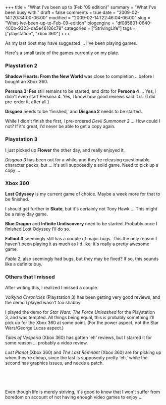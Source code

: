 +++
title = "What I've been up to (Feb '09 edition)"
summary = "What I've been busy with."
draft = false
comments = true
date = "2009-02-14T20:34:00-06:00"
modified = "2009-02-14T22:46:04-06:00"
slug = "What-Ive-been-up-to-Feb-09-edition"
blogengine = "df085801-0640-400b-9323-da5e46106c78"
categories = ["StrivingLife"]
tags = ["playstation", "xbox 360"]
+++

<p>
As my last post may have suggested ... I&#39;ve been playing games. 
</p>
<p>
Here&#39;s a small taste of the games currently on my plate. 
</p>
<h3>Playstation 2</h3>
<p>
<strong>Shadow Hearts: From the New World</strong> was close to completion .. before I bought an Xbox 360. 
</p>
<p>
<strong>Persona 3: Fes</strong> still remains to be started, and&nbsp;ditto for <strong>Persona 4</strong> ... Yes, I didn&#39;t even start Persona 4. Yes, I know how good reviews said it is. (I did pre-order it, after all.) 
</p>
<p>
<strong>Disgaea</strong> needs to be &#39;finished,&#39; and <strong>Disgaea 2</strong> needs to be started. 
</p>
<p>
While I didn&#39;t finish the first, I pre-ordered <em>Devil Summoner 2</em> ... How could I not? If it&#39;s great, I&#39;d never be able to get a copy again. 
</p>
<h3>Playstation 3</h3>
<p>
I just picked up <strong>Flower</strong> the other day, and really enjoyed it. 
</p>
<p>
<em>Disgaea 3</em> has been out for a while, and they&#39;re releasing questionable character packs, but ... it&#39;s still supposedly a solid game. Need to pick up a copy ...
</p>
<h3>Xbox 360</h3>
<p>
<strong>Lost Odyssey</strong> is my current game of choice. Maybe a week more for that to be finished. 
</p>
<p>
I should get further in <strong>Skate</strong>, but it&#39;s certainly not Tony Hawk ... This might be a rainy day game. 
</p>
<p>
<strong>Blue Dragon</strong> and <strong>Infinite Undiscovery</strong> need to be started. Probably once I finished Lost Odyssey I&#39;ll do so. 
</p>
<p>
<strong>Fallout 3</strong> seemingly still has a couple of major bugs. This the only reason I haven&#39;t been playing it as much as I&#39;d like; it&#39;s really a pretty awesome game. 
</p>
<p>
<em>Fable 2</em>, also seemingly had bugs, but they may be fixed? If so, this sounds like a definite buy.
</p>
<h3>Others that I missed</h3>
<p>
After writing this, I realized I missed a couple.
</p>
<p>
<em>Valkyria Chronicles</em> (Playstation 3) has been getting very good reviews, and the demo I played wasn&#39;t too shabby.
</p>
<p>
I played the demo for <em>Star Wars: The Force Unleashed</em>&nbsp;for the Playstation 3,&nbsp;and&nbsp;was tempted. All things being equal, this is probably something I&#39;ll pick up for the Xbox 360&nbsp;at some point. (For the power aspect, not the Star Wars/George Lucas aspect.)
</p>
<p>
<em>Tales of Vesperia</em> (Xbox 360) has gotten &#39;eh&#39; reviews, but I starred it for some reason ... probably a video review.
</p>
<p>
<em>Lost Planet</em> (Xbox 360) and <em>The Last Remnant</em> (Xbox 360) are for picking up when they&#39;re cheap, since the last is supposedly pretty &#39;eh,&#39; while the second has graphics issues, and needs a patch.
</p>
<p>
&nbsp;
</p>
<p>
&nbsp;
</p>
<p>
Even though life is merely striving, it&#39;s good to know that I won&#39;t suffer from boredom on account of not having enough video games to enjoy ... 
</p>


